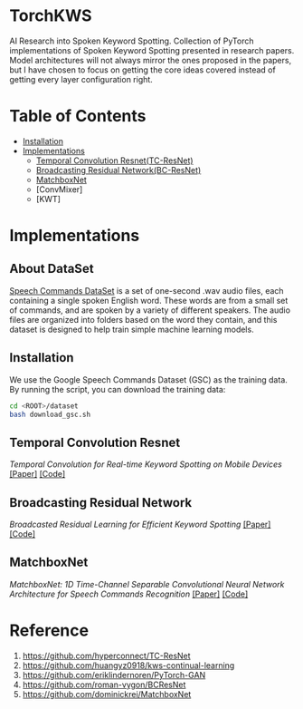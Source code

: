 # TorchKWS
AI Research into Spoken Keyword Spotting. 
Collection of PyTorch implementations of Spoken Keyword Spotting presented in research papers.
Model architectures will not always mirror the ones proposed in the papers, but I have chosen to focus on getting the core ideas covered instead of getting every layer configuration right. 

# Table of Contents
  * [Installation](#installation)
  * [Implementations](#implementations)
    + [Temporal Convolution Resnet(TC-ResNet)](#temporal-convolution-resnet)
    + [Broadcasting Residual Network(BC-ResNet)](#broadcasting-residual-network)
    + [MatchboxNet](#matchboxnet)
    + [ConvMixer]
    + [KWT]

# Implementations
## About DataSet
[Speech Commands DataSet](https://ai.googleblog.com/2017/08/launching-speech-commands-dataset.html) is a set of one-second .wav audio files, each containing a single spoken English word.
These words are from a small set of commands, and are spoken by a variety of different speakers.
The audio files are organized into folders based on the word they contain, and this dataset is designed to help train simple machine learning models.

## Installation
We use the Google Speech Commands Dataset (GSC) as the training data. By running the script, you can download the training data:

```bash
cd <ROOT>/dataset
bash download_gsc.sh
```

## Temporal Convolution Resnet
_Temporal Convolution for Real-time Keyword Spotting on Mobile Devices_
[[Paper]](https://arxiv.org/abs/1904.03814) [[Code]](networks/tcresnet.py)

## Broadcasting Residual Network
_Broadcasted Residual Learning for Efficient Keyword Spotting_
[[Paper]](https://arxiv.org/abs/2106.04140) [[Code]](networks/bcresnet.py)

## MatchboxNet
_MatchboxNet: 1D Time-Channel Separable Convolutional Neural Network Architecture for Speech Commands Recognition_
[[Paper]](https://arxiv.org/abs/2004.08531) [[Code]](networks/matchboxnet.py)
# Reference
1. https://github.com/hyperconnect/TC-ResNet
2. https://github.com/huangyz0918/kws-continual-learning
3. https://github.com/eriklindernoren/PyTorch-GAN
4. https://github.com/roman-vygon/BCResNet
5. https://github.com/dominickrei/MatchboxNet

